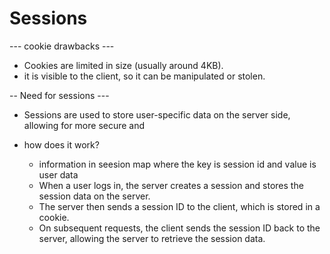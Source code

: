 # Sessions
--- cookie drawbacks ---
- Cookies are limited in size (usually around 4KB).
- it is visible to the client, so it can be manipulated or stolen.

-- Need for sessions ---
- Sessions are used to store user-specific data on the server side, allowing for more secure and

- how does it work?
  - information in seesion map where the key is session id and value is user data
  - When a user logs in, the server creates a session and stores the session data on the server.
  - The server then sends a session ID to the client, which is stored in a cookie.
  - On subsequent requests, the client sends the session ID back to the server, allowing the server to retrieve the session data.